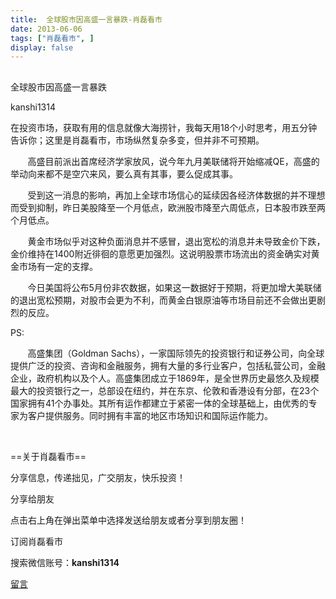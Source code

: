```yaml
---
title:  全球股市因高盛一言暴跌-肖磊看市
date: 2013-06-06
tags: ["肖磊看市", ]
display: false
---
```



## 



全球股市因高盛一言暴跌




kanshi1314




在投资市场，获取有用的信息就像大海捞针，我每天用18个小时思考，用五分钟告诉你；这里是肖磊看市，市场纵然复杂多变，但并非不可预期。


 &nbsp; &nbsp; &nbsp; &nbsp;高盛目前派出首席经济学家放风，说今年九月美联储将开始缩减QE，高盛的举动向来都不是空穴来风，要么真有其事，要么促成其事。

 &nbsp; &nbsp; &nbsp; &nbsp;受到这一消息的影响，再加上全球市场信心的延续因各经济体数据的并不理想而受到抑制，昨日美股降至一个月低点，欧洲股市降至六周低点，日本股市跌至两个月低点。 

 &nbsp; &nbsp; &nbsp; &nbsp;黄金市场似乎对这种负面消息并不感冒，退出宽松的消息并未导致金价下跌，金价维持在1400附近徘徊的意愿更加强烈。这说明股票市场流出的资金确实对黄金市场有一定的支撑。

 &nbsp; &nbsp; &nbsp; &nbsp;今日美国将公布5月份非农数据，如果这一数据好于预期，将更加增大美联储的退出宽松预期，对股市会更为不利，而黄金白银原油等市场目前还不会做出更剧烈的反应。

 

 

 

PS:

 &nbsp; &nbsp; &nbsp; &nbsp;高盛集团（Goldman Sachs），一家国际领先的投资银行和证券公司，向全球提供广泛的投资、咨询和金融服务，拥有大量的多行业客户，包括私营公司，金融企业，政府机构以及个人。高盛集团成立于1869年，是全世界历史最悠久及规模最大的投资银行之一，总部设在纽约，并在东京、伦敦和香港设有分部，在23个国家拥有41个办事处。其所有运作都建立于紧密一体的全球基础上，由优秀的专家为客户提供服务。同时拥有丰富的地区市场知识和国际运作能力。

 

 &nbsp; &nbsp; &nbsp;

 

 

 

 

==关于肖磊看市== 

分享信息，传递拙见，广交朋友，快乐投资！

 

分享给朋友

点击右上角在弹出菜单中选择发送给朋友或者分享到朋友圈！　

 

订阅肖磊看市

搜索微信账号：**kanshi1314**

 









[留言](javascript:;)